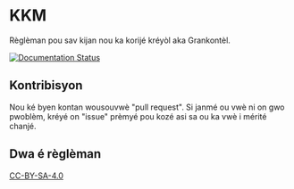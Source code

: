 # KKM

Règlèman pou sav kijan nou ka korijé kréyòl aka Grankontèl.

[![Documentation Status](https://readthedocs.org/projects/korije-kreyol-make/badge/?version=latest)](https://korije-kreyol-make.readthedocs.io/fr/latest/?badge=latest)


## Kontribisyon

Nou ké byen kontan wousouvwè "pull request". Si janmé ou vwè ni on gwo pwoblèm, kréyé on "issue" prèmyé pou kozé asi sa ou ka vwè i mérité chanjé.


## Dwa é règlèman

[CC-BY-SA-4.0](https://choosealicense.com/licenses/cc-by-sa-4.0/)